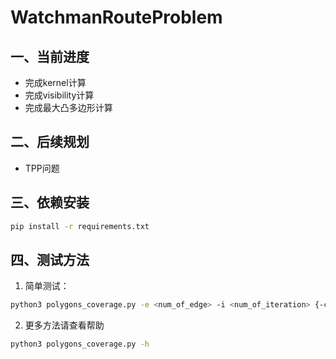 # WatchmanRouteProblem
## 一、当前进度
- 完成kernel计算
- 完成visibility计算
- 完成最大凸多边形计算
  
## 二、后续规划
- TPP问题

## 三、依赖安装
```bash
pip install -r requirements.txt
```

## 四、测试方法

1. 简单测试：
```bash
python3 polygons_coverage.py -e <num_of_edge> -i <num_of_iteration> {-c <coverage_rate>}
```
2. 更多方法请查看帮助
```bash
python3 polygons_coverage.py -h
```